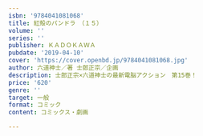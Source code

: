 ```yaml
---
isbn: '9784041081068'
title: 紅殻のパンドラ　（１５）
volume: ''
series: ''
publisher: ＫＡＤＯＫＡＷＡ
pubdate: '2019-04-10'
cover: 'https://cover.openbd.jp/9784041081068.jpg'
author: 六道神士／著 士郎正宗／企画
description: 士郎正宗×六道神士の最新電脳アクション　第15巻！
price: '620'
genre: ''
target: 一般
format: コミック
content: コミックス・劇画

---
```

